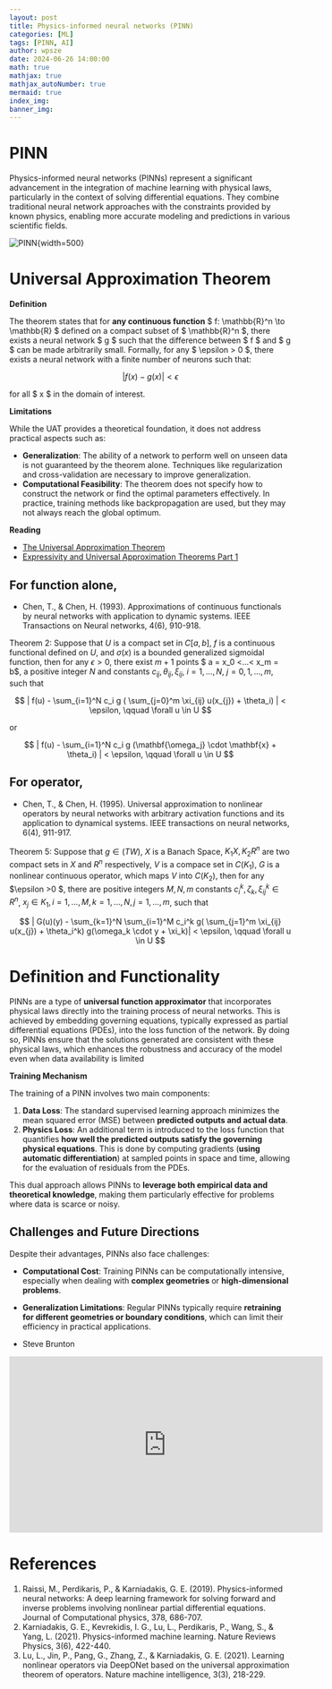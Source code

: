 ```yaml
---
layout: post
title: Physics-informed neural networks (PINN)
categories: [ML]
tags: [PINN, AI]
author: wpsze
date: 2024-06-26 14:00:00
math: true
mathjax: true
mathjax_autoNumber: true
mermaid: true
index_img: 
banner_img: 
---
```


# PINN

Physics-informed neural networks (PINNs) represent a significant advancement in the integration of machine learning with physical laws, particularly in the context of solving differential equations. They combine traditional neural network approaches with the constraints provided by known physics, enabling more accurate modeling and predictions in various scientific fields.

![PINN](https://upload.wikimedia.org/wikipedia/commons/9/90/Physics-informed_nerural_networks.png){width=500}

# Universal Approximation Theorem

**Definition**  

The theorem states that for **any continuous function** $ f: \mathbb{R}^n \to \mathbb{R} $ defined on a compact subset of $ \mathbb{R}^n $, there exists a neural network $ g $ such that the difference between $ f $ and $ g $ can be made arbitrarily small. Formally, for any $ \epsilon > 0 $, there exists a neural network with a finite number of neurons such that:

$$
| f(x) - g(x) | < \epsilon
$$

for all $ x $ in the domain of interest.

**Limitations**  

While the UAT provides a theoretical foundation, it does not address practical aspects such as:

- **Generalization**: The ability of a network to perform well on unseen data is not guaranteed by the theorem alone. Techniques like regularization and cross-validation are necessary to improve generalization.
- **Computational Feasibility**: The theorem does not specify how to construct the network or find the optimal parameters effectively. In practice, training methods like backpropagation are used, but they may not always reach the global optimum.

**Reading**

- [The Universal Approximation Theorem](https://www.deep-mind.org/2023/03/26/the-universal-approximation-theorem/)
- [Expressivity and Universal Approximation Theorems Part 1](https://mitliagkas.github.io/ift6085-2020/ift-6085-lecture-10-notes.pdf)

## For function alone,

- Chen, T., & Chen, H. (1993). Approximations of continuous functionals by neural networks with application to dynamic systems. IEEE Transactions on Neural networks, 4(6), 910-918.

Theorem 2: Suppose that $U$ is a compact set in $C[a,b]$, $f$ is a continuous functional defined on $U$, and $\sigma (x)$ is a bounded generalized sigmoidal function, then for any $\epsilon > 0$, there exist $m+1$ points $ a = x_0 <...< x_m = b$, a positive integer $N$ and constants $c_{ij}, \theta_{ij}, \xi_{ij}$, $i=1,...,N$, $j=0,1,...,m$, such that

$$
| f(u) - \sum_{i=1}^N c_i g ( \sum_{j=0}^m \xi_{ij} u(x_{j}) + \theta_i) | < \epsilon, \qquad \forall u \in U 
$$

or

$$
| f(u) - \sum_{i=1}^N c_i g (\mathbf{\omega_j} \cdot \mathbf{x} + \theta_i) | < \epsilon, \qquad \forall u \in U
$$

## For operator,

- Chen, T., & Chen, H. (1995). Universal approximation to nonlinear operators by neural networks with arbitrary activation functions and its application to dynamical systems. IEEE transactions on neural networks, 6(4), 911-917.

Theorem 5: Suppose that $g\in (TW)$, $X$ is a Banach Space, $K_1 X, K_2 R^n$ are two compact sets in $X$ and $R^n$ respectively, $V$ is a compace set in $C(K_1)$, $G$ is a nonlinear continuous operator, which maps $V$ into $C(K_2)$, then for any $\epsilon >0 $, there are positive integers $M, N, m$ constants $c_i^k, \zeta_k, \xi_{ij}^k \in R^n$, $x_j \in K_1, i=1,...,M, k=1,...,N, j=1,...,m$, such that

$$
| G(u)(y) - \sum_{k=1}^N \sum_{i=1}^M c_i^k g( \sum_{j=1}^m \xi_{ij} u(x_{j}) + \theta_i^k) g(\omega_k \cdot y + \xi_k)| < \epsilon, \qquad \forall u \in U 
$$

# Definition and Functionality

PINNs are a type of **universal function approximator** that incorporates physical laws directly into the training process of neural networks. This is achieved by embedding governing equations, typically expressed as partial differential equations (PDEs), into the loss function of the network. By doing so, PINNs ensure that the solutions generated are consistent with these physical laws, which enhances the robustness and accuracy of the model even when data availability is limited

**Training Mechanism**  

The training of a PINN involves two main components:

1. **Data Loss**: The standard supervised learning approach minimizes the mean squared error (MSE) between **predicted outputs and actual data**.
2. **Physics Loss**: An additional term is introduced to the loss function that quantifies **how well the predicted outputs satisfy the governing physical equations**. This is done by computing gradients (**using automatic differentiation**) at sampled points in space and time, allowing for the evaluation of residuals from the PDEs.

This dual approach allows PINNs to **leverage both empirical data and theoretical knowledge**, making them particularly effective for problems where data is scarce or noisy.

## Challenges and Future Directions

Despite their advantages, PINNs also face challenges:

- **Computational Cost**: Training PINNs can be computationally intensive, especially when dealing with **complex geometries** or **high-dimensional problems**.
- **Generalization Limitations**: Regular PINNs typically require **retraining for different geometries or boundary conditions**, which can limit their efficiency in practical applications.

- Steve Brunton

<iframe width="560" height="315" src="https://www.youtube.com/embed/-zrY7P2dVC4?si=u64XUih1hSEUEv6o" title="YouTube video player" frameborder="0" allow="accelerometer; autoplay; clipboard-write; encrypted-media; gyroscope; picture-in-picture; web-share" referrerpolicy="strict-origin-when-cross-origin" allowfullscreen></iframe>

# References

1. Raissi, M., Perdikaris, P., & Karniadakis, G. E. (2019). Physics-informed neural networks: A deep learning framework for solving forward and inverse problems involving nonlinear partial differential equations. Journal of Computational physics, 378, 686-707.
2. Karniadakis, G. E., Kevrekidis, I. G., Lu, L., Perdikaris, P., Wang, S., & Yang, L. (2021). Physics-informed machine learning. Nature Reviews Physics, 3(6), 422-440.
3. Lu, L., Jin, P., Pang, G., Zhang, Z., & Karniadakis, G. E. (2021). Learning nonlinear operators via DeepONet based on the universal approximation theorem of operators. Nature machine intelligence, 3(3), 218-229.



